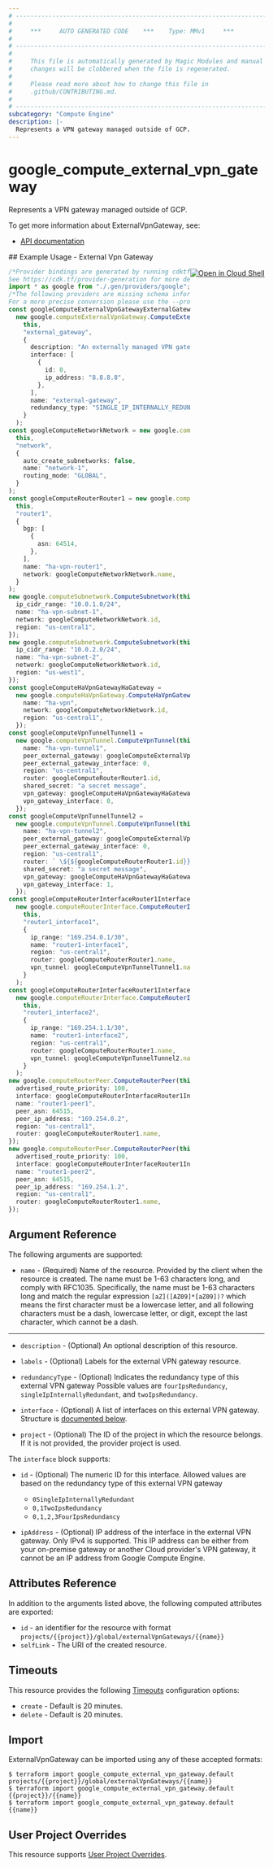 ```yaml
---
# ----------------------------------------------------------------------------
#
#     ***     AUTO GENERATED CODE    ***    Type: MMv1     ***
#
# ----------------------------------------------------------------------------
#
#     This file is automatically generated by Magic Modules and manual
#     changes will be clobbered when the file is regenerated.
#
#     Please read more about how to change this file in
#     .github/CONTRIBUTING.md.
#
# ----------------------------------------------------------------------------
subcategory: "Compute Engine"
description: |-
  Represents a VPN gateway managed outside of GCP.
---
```


# google\_compute\_external\_vpn\_gateway

Represents a VPN gateway managed outside of GCP.

To get more information about ExternalVpnGateway, see:

* [API documentation](https://cloud.google.com/compute/docs/reference/rest/v1/externalVpnGateways)

<div class = "oics-button" style="float: right; margin: 0 0 -15px">
  <a href="https://console.cloud.google.com/cloudshell/open?cloudshell_git_repo=https%3A%2F%2Fgithub.com%2Fterraform-google-modules%2Fdocs-examples.git&cloudshell_working_dir=external_vpn_gateway&cloudshell_image=gcr.io%2Fgraphite-cloud-shell-images%2Fterraform%3Alatest&open_in_editor=main.tf&cloudshell_print=.%2Fmotd&cloudshell_tutorial=.%2Ftutorial.md" target="_blank">
    <img alt="Open in Cloud Shell" src="//gstatic.com/cloudssh/images/open-btn.svg" style="max-height: 44px; margin: 32px auto; max-width: 100%;">
  </a>
</div>
## Example Usage - External Vpn Gateway

```typescript
/*Provider bindings are generated by running cdktf get.
See https://cdk.tf/provider-generation for more details.*/
import * as google from "./.gen/providers/google";
/*The following providers are missing schema information and might need manual adjustments to synthesize correctly: google.
For a more precise conversion please use the --provider flag in convert.*/
const googleComputeExternalVpnGatewayExternalGateway =
  new google.computeExternalVpnGateway.ComputeExternalVpnGateway(
    this,
    "external_gateway",
    {
      description: "An externally managed VPN gateway",
      interface: [
        {
          id: 0,
          ip_address: "8.8.8.8",
        },
      ],
      name: "external-gateway",
      redundancy_type: "SINGLE_IP_INTERNALLY_REDUNDANT",
    }
  );
const googleComputeNetworkNetwork = new google.computeNetwork.ComputeNetwork(
  this,
  "network",
  {
    auto_create_subnetworks: false,
    name: "network-1",
    routing_mode: "GLOBAL",
  }
);
const googleComputeRouterRouter1 = new google.computeRouter.ComputeRouter(
  this,
  "router1",
  {
    bgp: [
      {
        asn: 64514,
      },
    ],
    name: "ha-vpn-router1",
    network: googleComputeNetworkNetwork.name,
  }
);
new google.computeSubnetwork.ComputeSubnetwork(this, "network_subnet1", {
  ip_cidr_range: "10.0.1.0/24",
  name: "ha-vpn-subnet-1",
  network: googleComputeNetworkNetwork.id,
  region: "us-central1",
});
new google.computeSubnetwork.ComputeSubnetwork(this, "network_subnet2", {
  ip_cidr_range: "10.0.2.0/24",
  name: "ha-vpn-subnet-2",
  network: googleComputeNetworkNetwork.id,
  region: "us-west1",
});
const googleComputeHaVpnGatewayHaGateway =
  new google.computeHaVpnGateway.ComputeHaVpnGateway(this, "ha_gateway", {
    name: "ha-vpn",
    network: googleComputeNetworkNetwork.id,
    region: "us-central1",
  });
const googleComputeVpnTunnelTunnel1 =
  new google.computeVpnTunnel.ComputeVpnTunnel(this, "tunnel1", {
    name: "ha-vpn-tunnel1",
    peer_external_gateway: googleComputeExternalVpnGatewayExternalGateway.id,
    peer_external_gateway_interface: 0,
    region: "us-central1",
    router: googleComputeRouterRouter1.id,
    shared_secret: "a secret message",
    vpn_gateway: googleComputeHaVpnGatewayHaGateway.id,
    vpn_gateway_interface: 0,
  });
const googleComputeVpnTunnelTunnel2 =
  new google.computeVpnTunnel.ComputeVpnTunnel(this, "tunnel2", {
    name: "ha-vpn-tunnel2",
    peer_external_gateway: googleComputeExternalVpnGatewayExternalGateway.id,
    peer_external_gateway_interface: 0,
    region: "us-central1",
    router: ` \${${googleComputeRouterRouter1.id}}`,
    shared_secret: "a secret message",
    vpn_gateway: googleComputeHaVpnGatewayHaGateway.id,
    vpn_gateway_interface: 1,
  });
const googleComputeRouterInterfaceRouter1Interface1 =
  new google.computeRouterInterface.ComputeRouterInterface(
    this,
    "router1_interface1",
    {
      ip_range: "169.254.0.1/30",
      name: "router1-interface1",
      region: "us-central1",
      router: googleComputeRouterRouter1.name,
      vpn_tunnel: googleComputeVpnTunnelTunnel1.name,
    }
  );
const googleComputeRouterInterfaceRouter1Interface2 =
  new google.computeRouterInterface.ComputeRouterInterface(
    this,
    "router1_interface2",
    {
      ip_range: "169.254.1.1/30",
      name: "router1-interface2",
      region: "us-central1",
      router: googleComputeRouterRouter1.name,
      vpn_tunnel: googleComputeVpnTunnelTunnel2.name,
    }
  );
new google.computeRouterPeer.ComputeRouterPeer(this, "router1_peer1", {
  advertised_route_priority: 100,
  interface: googleComputeRouterInterfaceRouter1Interface1.name,
  name: "router1-peer1",
  peer_asn: 64515,
  peer_ip_address: "169.254.0.2",
  region: "us-central1",
  router: googleComputeRouterRouter1.name,
});
new google.computeRouterPeer.ComputeRouterPeer(this, "router1_peer2", {
  advertised_route_priority: 100,
  interface: googleComputeRouterInterfaceRouter1Interface2.name,
  name: "router1-peer2",
  peer_asn: 64515,
  peer_ip_address: "169.254.1.2",
  region: "us-central1",
  router: googleComputeRouterRouter1.name,
});

```

## Argument Reference

The following arguments are supported:

* `name` -
  (Required)
  Name of the resource. Provided by the client when the resource is
  created. The name must be 1-63 characters long, and comply with
  RFC1035.  Specifically, the name must be 1-63 characters long and
  match the regular expression `[aZ]([AZ09]*[aZ09])?` which means
  the first character must be a lowercase letter, and all following
  characters must be a dash, lowercase letter, or digit, except the last
  character, which cannot be a dash.

***

*   `description` -
    (Optional)
    An optional description of this resource.

*   `labels` -
    (Optional)
    Labels for the external VPN gateway resource.

*   `redundancyType` -
    (Optional)
    Indicates the redundancy type of this external VPN gateway
    Possible values are `fourIpsRedundancy`, `singleIpInternallyRedundant`, and `twoIpsRedundancy`.

*   `interface` -
    (Optional)
    A list of interfaces on this external VPN gateway.
    Structure is [documented below](#nested_interface).

*   `project` - (Optional) The ID of the project in which the resource belongs.
    If it is not provided, the provider project is used.

<a name="nested_interface"></a>The `interface` block supports:

*   `id` -
    (Optional)
    The numeric ID for this interface. Allowed values are based on the redundancy type
    of this external VPN gateway
    * `0SingleIpInternallyRedundant`
    * `0,1TwoIpsRedundancy`
    * `0,1,2,3FourIpsRedundancy`

*   `ipAddress` -
    (Optional)
    IP address of the interface in the external VPN gateway.
    Only IPv4 is supported. This IP address can be either from
    your on-premise gateway or another Cloud provider's VPN gateway,
    it cannot be an IP address from Google Compute Engine.

## Attributes Reference

In addition to the arguments listed above, the following computed attributes are exported:

* `id` - an identifier for the resource with format `projects/{{project}}/global/externalVpnGateways/{{name}}`
* `selfLink` - The URI of the created resource.

## Timeouts

This resource provides the following
[Timeouts](https://developer.hashicorp.com/terraform/plugin/sdkv2/resources/retries-and-customizable-timeouts) configuration options:

* `create` - Default is 20 minutes.
* `delete` - Default is 20 minutes.

## Import

ExternalVpnGateway can be imported using any of these accepted formats:

```console
$ terraform import google_compute_external_vpn_gateway.default projects/{{project}}/global/externalVpnGateways/{{name}}
$ terraform import google_compute_external_vpn_gateway.default {{project}}/{{name}}
$ terraform import google_compute_external_vpn_gateway.default {{name}}
```

## User Project Overrides

This resource supports [User Project Overrides](https://registry.terraform.io/providers/hashicorp/google/latest/docs/guides/provider_reference#user_project_override).

